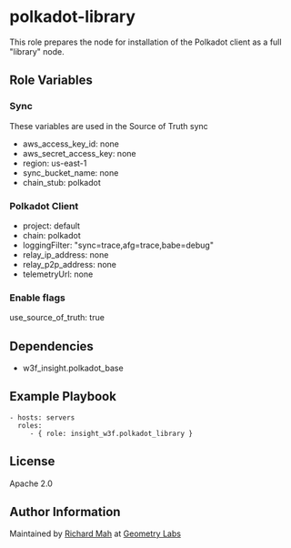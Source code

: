 polkadot-library
=========

This role prepares the node for installation of the Polkadot client as a full "library" node.

Role Variables
--------------

### Sync
These variables are used in the Source of Truth sync

- aws_access_key_id: none
- aws_secret_access_key: none
- region: us-east-1
- sync_bucket_name: none
- chain_stub: polkadot

### Polkadot Client
- project: default
- chain: polkadot
- loggingFilter: "sync=trace,afg=trace,babe=debug"
- relay_ip_address: none
- relay_p2p_address: none
- telemetryUrl: none

### Enable flags
use_source_of_truth: true

Dependencies
------------

- w3f_insight.polkadot_base

Example Playbook
----------------

    - hosts: servers
      roles:
         - { role: insight_w3f.polkadot_library }

License
-------

Apache 2.0

Author Information
------------------

Maintained by [Richard Mah](https://github.com/shinyfoil) at [Geometry Labs](https://github.com/geometry-labs)
